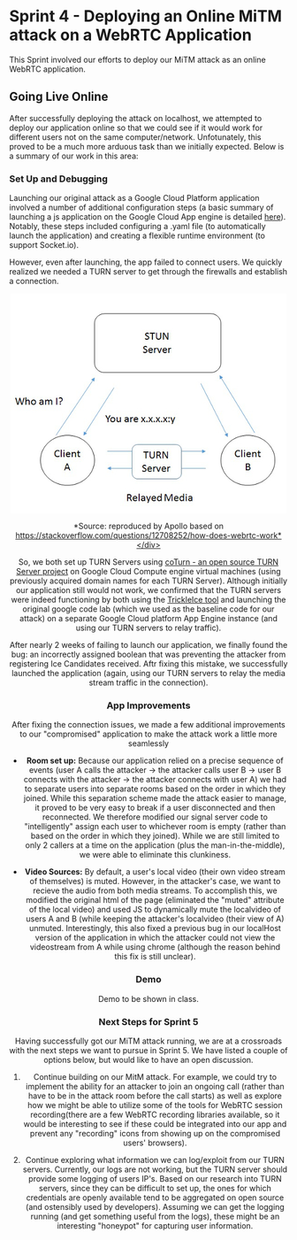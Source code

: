 # Sprint 4 - Deploying an Online MiTM attack on a WebRTC Application
This Sprint involved our efforts to deploy our MiTM attack as an online WebRTC application.

## Going Live Online

After successfully deploying the attack on localhost, we attempted to deploy our application online so that we could see if it would work for different users not on the same computer/network. Unfotunately, this proved to be a much more arduous task than we initially expected. Below is a summary of our work in this area:

### Set Up and Debugging
Launching our original attack as a Google Cloud Platform application involved a number of additional configuration steps (a basic summary of launching a js application on the Google Cloud App engine is detailed [here](https://cloud.google.com/appengine/docs/standard/nodejs/quickstart)). Notably, these steps included configuring a .yaml file (to automatically launch the application) and creating a flexible runtime environment (to support Socket.io). 

However, even after launching, the app failed to connect users. We quickly realized we needed a TURN server to get through the firewalls and establish a connection.

<div align="center"><a href="url"><img src="https://github.com/whunt1965/WEBRTC-CYBERSEC/blob/main/turn.jpg" align="center"></a>
  
  *Source: reproduced by Apollo based on https://stackoverflow.com/questions/12708252/how-does-webrtc-work*</div>
  

So, we both set up TURN Servers using [coTurn - an open source TURN Server project](https://github.com/coturn/coturn) on Google Cloud Compute engine virtual machines (using previously acquired domain names for each TURN Server). Although initially our application still would not work, we confirmed that the TURN servers were indeed functioning by both using the [TrickleIce tool](https://webrtc.github.io/samples/src/content/peerconnection/trickle-ice/) and launching the original google code lab (which we used as the baseline code for our attack) on a separate Google Cloud platform App Engine instance (and using our TURN servers to relay traffic).  

After nearly 2 weeks of failing to launch our application, we finally found the bug: an incorrectly assigned boolean that was preventing the attacker from registering Ice Candidates received. Aftr fixing this mistake, we successfully launched the application (again, using our TURN servers to relay the media stream traffic in the connection). 

### App Improvements
After fixing the connection issues, we made a few additional improvements to our "compromised" application to make the attack work a little more seamlessly

* **Room set up:** Because our application relied on a precise sequence of events (user A calls the attacker -> the attacker calls user B -> user B connects with the attacker -> the attacker connects with user A) we had to separate users into separate rooms based on the order in which they joined. While this separation scheme made the attack easier to manage, it proved to be very easy to break if a user disconnected and then reconnected. We therefore modified our signal server code to "intelligently" assign each user to whichever room is empty (rather than based on the order in which they joined). While we are still limited to only 2 callers at a time on the application (plus the man-in-the-middle), we were able to eliminate this clunkiness. 

* **Video Sources:** By default, a user's local video (their own video stream of themselves) is muted. However, in the attacker's case, we want to recieve the audio from both media streams. To accomplish this, we modified the original html of the page (eliminated the "muted" attribute of the local video) and used JS to dynamically mute the localvideo of users A and B (while keeping the attacker's localvideo (their view of A) unmuted. Interestingly, this also fixed a previous bug in our localHost version of the application in which the attacker could not view the videostream from A while using chrome (although the reason behind this fix is still unclear).

### Demo
Demo to be shown in class.

### Next Steps for Sprint 5

Having successfully got our MiTM attack running, we are at a crossroads with the next steps we want to pursue in Sprint 5. We have listed a couple of options below, but would like to have an open discussion.

1. Continue building on our MitM attack. For example, we could try to implement the ability for an attacker to join an ongoing call (rather than have to be in the attack room before the call starts) as well as explore how we might be able to utilize some of the tools for WebRTC session recording(there are a few WebRTC recording libraries available, so it would be interesting to see if these could be integrated into our app and prevent any "recording" icons from showing up on the compromised users' browsers).

2. Continue exploring what information we can log/exploit from our TURN servers. Currently, our logs are not working, but the TURN server should provide some logging of users IP's. Based on our research into TURN servers, since they can be difficult to set up, the ones for which credentials are openly available tend to be aggregated on open source (and ostensibly used by developers). Assuming we can get the logging running (and get something useful from the logs), these might be an interesting "honeypot" for capturing user information.
